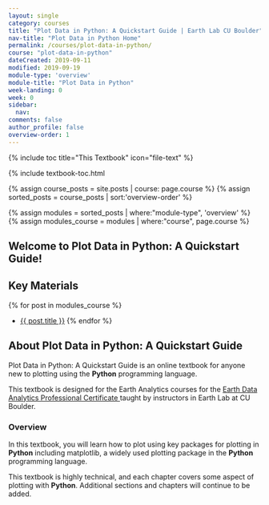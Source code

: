 ```yaml
---
layout: single
category: courses
title: "Plot Data in Python: A Quickstart Guide | Earth Lab CU Boulder"
nav-title: "Plot Data in Python Home"
permalink: /courses/plot-data-in-python/
course: "plot-data-in-python"
dateCreated: 2019-09-11
modified: 2019-09-19
module-type: 'overview'
module-title: "Plot Data in Python"
week-landing: 0
week: 0
sidebar:
  nav:
comments: false
author_profile: false
overview-order: 1
---
```

{% include toc title="This Textbook" icon="file-text" %}

{% include textbook-toc.html

{% assign course_posts = site.posts | course: page.course %}
{% assign sorted_posts = course_posts | sort:'overview-order' %}

{% assign modules = sorted_posts | where:"module-type", 'overview' %}
{% assign modules_course = modules | where:"course", page.course %}

<div class="notice--info" markdown="1">

## <i class="fa fa-ship" aria-hidden="true"></i> Welcome to Plot Data in Python: A Quickstart Guide!

## Key Materials

{% for post in modules_course %}
 * <a href="{{ site.url }}{{ post.permalink }}">{{ post.title }}</a>
{% endfor %}

</div>
<!-- an overview module specifies the overview content for the course including syllabus and any assignments  module-type: 'session' specified a week or a particular set of content surrounding a topic - eg internship seminar, etc -->

## About Plot Data in Python: A Quickstart Guide

Plot Data in Python: A Quickstart Guide is an online textbook for anyone new to plotting using the **Python** programming language. 

This textbook is designed for the Earth Analytics courses for the <a href="https://www.colorado.edu/earthlab/earth-data-analytics-foundations-professional-certificate" target = "_blank">Earth Data Analytics Professional Certificate </a> taught by instructors in Earth Lab at CU Boulder. 


### Overview 

In this textbook, you will learn how to plot using key packages for plotting in **Python** including matplotlib, a widely used plotting package in the **Python** programming language.

This textbook is highly technical, and each chapter covers some aspect of plotting with **Python**. Additional sections and chapters will continue to be added. 


